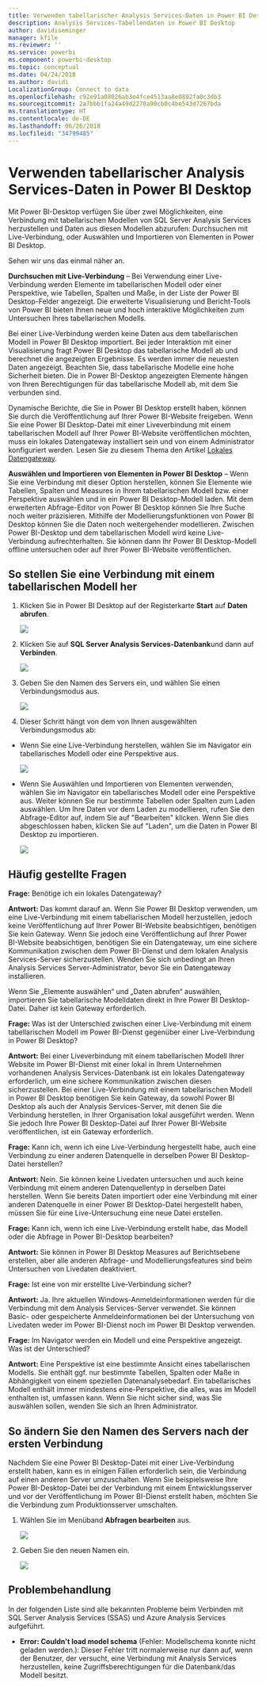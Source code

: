 ```yaml
---
title: Verwenden tabellarischer Analysis Services-Daten in Power BI Desktop
description: Analysis Services-Tabellendaten in Power BI Desktop
author: davidiseminger
manager: kfile
ms.reviewer: ''
ms.service: powerbi
ms.component: powerbi-desktop
ms.topic: conceptual
ms.date: 04/24/2018
ms.author: davidi
LocalizationGroup: Connect to data
ms.openlocfilehash: c92e91a08026ab3e4fce4513aa8e0892fa0c3db3
ms.sourcegitcommit: 2a7bbb1fa24a49d2278a90cb0c4be543d7267bda
ms.translationtype: HT
ms.contentlocale: de-DE
ms.lasthandoff: 06/26/2018
ms.locfileid: "34799485"
---
```

# <a name="using-analysis-services-tabular-data-in-power-bi-desktop"></a>Verwenden tabellarischer Analysis Services-Daten in Power BI Desktop
Mit Power BI-Desktop verfügen Sie über zwei Möglichkeiten, eine Verbindung mit tabellarischen Modellen von SQL Server Analysis Services herzustellen und Daten aus diesen Modellen abzurufen: Durchsuchen mit Live-Verbindung, oder Auswählen und Importieren von Elementen in Power BI Desktop.

Sehen wir uns das einmal näher an.

**Durchsuchen mit Live-Verbindung** – Bei Verwendung einer Live-Verbindung werden Elemente im tabellarischen Modell oder einer Perspektive, wie Tabellen, Spalten und Maße, in der Liste der Power BI Desktop-Felder angezeigt. Die erweiterte Visualisierung und Bericht-Tools von Power BI bieten Ihnen neue und hoch interaktive Möglichkeiten zum Untersuchen Ihres tabellarischen Modells.

Bei einer Live-Verbindung werden keine Daten aus dem tabellarischen Modell in Power BI Desktop importiert. Bei jeder Interaktion mit einer Visualisierung fragt Power BI Desktop das tabellarische Modell ab und berechnet die angezeigten Ergebnisse. Es werden immer die neuesten Daten angezeigt. Beachten Sie, dass tabellarische Modelle eine hohe Sicherheit bieten. Die in Power BI-Desktop angezeigten Elemente hängen von Ihren Berechtigungen für das tabellarische Modell ab, mit dem Sie verbunden sind.

Dynamische Berichte, die Sie in Power BI Desktop erstellt haben, können Sie durch die Veröffentlichung auf Ihrer Power BI-Website freigeben. Wenn Sie eine Power BI Desktop-Datei mit einer Liveverbindung mit einem tabellarischen Modell auf Ihrer Power BI-Website veröffentlichen möchten, muss ein lokales Datengateway installiert sein und von einem Administrator konfiguriert werden. Lesen Sie zu diesem Thema den Artikel [Lokales Datengateway](service-gateway-onprem.md).

**Auswählen und Importieren von Elementen in Power BI Desktop** – Wenn Sie eine Verbindung mit dieser Option herstellen, können Sie Elemente wie Tabellen, Spalten und Measures in Ihrem tabellarischen Modell bzw. einer Perspektive auswählen und in ein Power BI Desktop-Modell laden. Mit dem erweiterten Abfrage-Editor von Power BI Desktop können Sie Ihre Suche noch weiter präzisieren. Mithilfe der Modellierungsfunktionen von Power BI Desktop können Sie die Daten noch weitergehender modellieren. Zwischen Power BI-Desktop und dem tabellarischen Modell wird keine Live-Verbindung aufrechterhalten. Sie können dann Ihr Power BI Desktop-Modell offline untersuchen oder auf Ihrer Power BI-Website veröffentlichen.

## <a name="to-connect-to-a-tabular-model"></a>So stellen Sie eine Verbindung mit einem tabellarischen Modell her
1. Klicken Sie in Power BI Desktop auf der Registerkarte **Start** auf **Daten abrufen**.
   
   ![](media/desktop-analysis-services-tabular-data/pbid_sqlas_getdata.png)
2. Klicken Sie auf **SQL Server Analysis Services-Datenbank**und dann auf **Verbinden**.
   
   ![](media/desktop-analysis-services-tabular-data/pbid_sqlas_getdata_as.png)
3. Geben Sie den Namen des Servers ein, und wählen Sie einen Verbindungsmodus aus. 
   
   ![](media/desktop-analysis-services-tabular-data/pbid_sqlas_getdata_as_server.png)
4. Dieser Schritt hängt von dem von Ihnen ausgewählten Verbindungsmodus ab:

* Wenn Sie eine Live-Verbindung herstellen, wählen Sie im Navigator ein tabellarisches Modell oder eine Perspektive aus.
  
  ![](media/desktop-analysis-services-tabular-data/pbid_sqlas_getdata_as_live.png)
* Wenn Sie Auswählen und Importieren von Elementen verwenden, wählen Sie im Navigator ein tabellarisches Modell oder eine Perspektive aus. Weiter können Sie nur bestimmte Tabellen oder Spalten zum Laden auswählen. Um Ihre Daten vor dem Laden zu modellieren, rufen Sie den Abfrage-Editor auf, indem Sie auf "Bearbeiten" klicken. Wenn Sie dies abgeschlossen haben, klicken Sie auf "Laden", um die Daten in Power BI Desktop zu importieren.

  ![](media/desktop-analysis-services-tabular-data/pbid_sqlas_getdata_as_select.png)

## <a name="frequently-asked-questions"></a>Häufig gestellte Fragen
**Frage:** Benötige ich ein lokales Datengateway?

**Antwort:** Das kommt darauf an. Wenn Sie Power BI Desktop verwenden, um eine Live-Verbindung mit einem tabellarischen Modell herzustellen, jedoch keine Veröffentlichung auf Ihrer Power BI-Website beabsichtigen, benötigen Sie kein Gateway. Wenn Sie jedoch eine Veröffentlichung auf Ihrer Power BI-Website beabsichtigen, benötigen Sie ein Datengateway, um eine sichere Kommunikation zwischen dem Power BI-Dienst und dem lokalen Analysis Services-Server sicherzustellen. Wenden Sie sich unbedingt an Ihren Analysis Services Server-Administrator, bevor Sie ein Datengateway installieren.

Wenn Sie „Elemente auswählen“ und „Daten abrufen“ auswählen, importieren Sie tabellarische Modelldaten direkt in Ihre Power BI Desktop-Datei. Daher ist kein Gateway erforderlich.

**Frage:** Was ist der Unterschied zwischen einer Live-Verbindung mit einem tabellarischen Modell im Power BI-Dienst gegenüber einer Live-Verbindung in Power BI Desktop?

**Antwort:** Bei einer Liveverbindung mit einem tabellarischen Modell Ihrer Website im Power BI-Dienst mit einer lokal in Ihrem Unternehmen vorhandenen Analysis Services-Datenbank ist ein lokales Datengateway erforderlich, um eine sichere Kommunikation zwischen diesen sicherzustellen. Bei einer Live-Verbindung mit einem tabellarischen Modell in Power BI Desktop benötigen Sie kein Gateway, da sowohl Power BI Desktop als auch der Analysis Services-Server, mit denen Sie die Verbindung herstellen, in Ihrer Organisation lokal ausgeführt werden. Wenn Sie jedoch Ihre Power BI Desktop-Datei auf Ihrer Power BI-Website veröffentlichen, ist ein Gateway erforderlich.

**Frage:** Kann ich, wenn ich eine Live-Verbindung hergestellt habe, auch eine Verbindung zu einer anderen Datenquelle in derselben Power BI Desktop-Datei herstellen?

**Antwort:** Nein. Sie können keine Livedaten untersuchen und auch keine Verbindung mit einem anderen Datenquellentyp in derselben Datei herstellen. Wenn Sie bereits Daten importiert oder eine Verbindung mit einer anderen Datenquelle in einer Power BI Desktop-Datei hergestellt haben, müssen Sie für eine Live-Untersuchung eine neue Datei erstellen.

**Frage:** Kann ich, wenn ich eine Live-Verbindung erstellt habe, das Modell oder die Abfrage in Power BI-Desktop bearbeiten?

**Antwort:** Sie können in Power BI Desktop Measures auf Berichtsebene erstellen, aber alle anderen Abfrage- und Modellierungsfeatures sind beim Untersuchen von Livedaten deaktiviert.

**Frage:** Ist eine von mir erstellte Live-Verbindung sicher?

**Antwort:** Ja. Ihre aktuellen Windows-Anmeldeinformationen werden für die Verbindung mit dem Analysis Services-Server verwendet. Sie können Basic- oder gespeicherte Anmeldeinformationen bei der Untersuchung von Livedaten weder im Power BI-Dienst noch im Power BI Desktop verwenden.

**Frage:** Im Navigator werden ein Modell und eine Perspektive angezeigt. Was ist der Unterschied?

**Antwort:** Eine Perspektive ist eine bestimmte Ansicht eines tabellarischen Modells. Sie enthält ggf. nur bestimmte Tabellen, Spalten oder Maße in Abhängigkeit von einem speziellen Datenanalysebedarf. Ein tabellarisches Modell enthält immer mindestens eine-Perspektive, die alles, was im Modell enthalten ist, umfassen kann. Wenn Sie nicht sicher sind, was Sie auswählen sollen, wenden Sie sich an Ihren Administrator.

## <a name="to-change-the-server-name-after-initial-connection"></a>So ändern Sie den Namen des Servers nach der ersten Verbindung
Nachdem Sie eine Power BI Desktop-Datei mit einer Live-Verbindung erstellt haben, kann es in einigen Fällen erforderlich sein, die Verbindung auf einen anderen Server umzuschalten. Wenn Sie beispielsweise Ihre Power BI-Desktop-Datei bei der Verbindung mit einem Entwicklungsserver und vor der Veröffentlichung im Power BI-Dienst erstellt haben, möchten Sie die Verbindung zum Produktionsserver umschalten.

1. Wählen Sie im Menüband **Abfragen bearbeiten** aus.
   
   ![](media/desktop-analysis-services-tabular-data/pbid_sqlas_chname_editquery.png)
2. Geben Sie den neuen Namen ein.
   
   ![](media/desktop-analysis-services-tabular-data/pbid_sqlas_chname_dialog.png)
   
   
## <a name="troubleshooting"></a>Problembehandlung 
In der folgenden Liste sind alle bekannten Probleme beim Verbinden mit SQL Server Analysis Services (SSAS) und Azure Analysis Services aufgeführt. 

* **Error: Couldn't load model schema** (Fehler: Modellschema konnte nicht geladen werden.): Dieser Fehler tritt normalerweise nur dann auf, wenn der Benutzer, der versucht, eine Verbindung mit Analysis Services herzustellen, keine Zugriffsberechtigungen für die Datenbank/das Modell besitzt.

